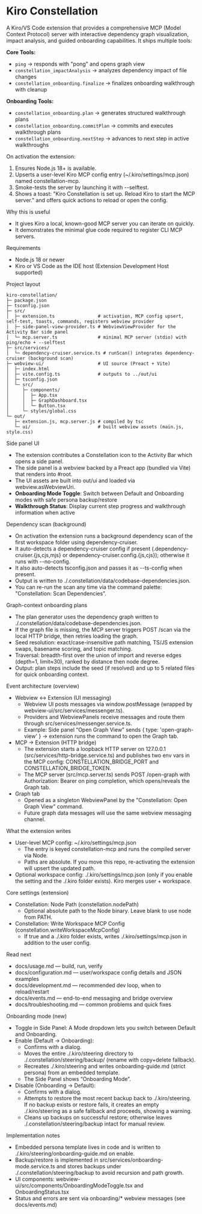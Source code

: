# Kiro Constellation

A Kiro/VS Code extension that provides a comprehensive MCP (Model Context Protocol) server with interactive dependency graph visualization, impact analysis, and guided onboarding capabilities. It ships multiple tools:

**Core Tools:**
- `ping` → responds with "pong" and opens graph view
- `constellation_impactAnalysis` → analyzes dependency impact of file changes
- `constellation_onboarding.finalize` → finalizes onboarding walkthrough with cleanup

**Onboarding Tools:**
- `constellation_onboarding.plan` → generates structured walkthrough plans
- `constellation_onboarding.commitPlan` → commits and executes walkthrough plans  
- `constellation_onboarding.nextStep` → advances to next step in active walkthroughs

On activation the extension:
1) Ensures Node.js 18+ is available.
2) Upserts a user-level Kiro MCP config entry (~/.kiro/settings/mcp.json) named constellation-mcp.
3) Smoke-tests the server by launching it with --selftest.
4) Shows a toast: "Kiro Constellation is set up. Reload Kiro to start the MCP server." and offers quick actions to reload or open the config.

Why this is useful
- It gives Kiro a local, known-good MCP server you can iterate on quickly.
- It demonstrates the minimal glue code required to register CLI MCP servers.

Requirements
- Node.js 18 or newer
- Kiro or VS Code as the IDE host (Extension Development Host supported)

Project layout

```
kiro-constellation/
├─ package.json
├─ tsconfig.json
├─ src/
│  ├─ extension.ts                # activation, MCP config upsert, self-test, toasts, commands, registers webview provider
│  ├─ side-panel-view-provider.ts # WebviewViewProvider for the Activity Bar side panel
│  └─ mcp.server.ts               # minimal MCP server (stdio) with ping/echo + --selftest
├─ src/services/
│  └─ dependency-cruiser.service.ts # runScan() integrates dependency-cruiser (background scan)
├─ webview-ui/                    # UI source (Preact + Vite)
│  ├─ index.html
│  ├─ vite.config.ts              # outputs to ../out/ui
│  ├─ tsconfig.json
│  └─ src/
│     ├─ components/
│     │  ├─ App.tsx
│     │  ├─ GraphDashboard.tsx
│     │  └─ Button.tsx
│     └─ styles/global.css
└─ out/
   ├─ extension.js, mcp.server.js # compiled by tsc
   └─ ui/                         # built webview assets (main.js, style.css)
```

Side panel UI
- The extension contributes a Constellation icon to the Activity Bar which opens a side panel.
- The side panel is a webview backed by a Preact app (bundled via Vite) that renders into #root.
- The UI assets are built into out/ui and loaded via webview.asWebviewUri.
- **Onboarding Mode Toggle**: Switch between Default and Onboarding modes with safe persona backup/restore
- **Walkthrough Status**: Display current step progress and walkthrough information when active

Dependency scan (background)
- On activation the extension runs a background dependency scan of the first workspace folder using dependency-cruiser.
- It auto-detects a dependency-cruiser config if present (.dependency-cruiser.{js,cjs,mjs} or dependency-cruiser.config.{js,cjs}); otherwise it runs with --no-config.
- It also auto-detects tsconfig.json and passes it as --ts-config when present.
- Output is written to ./.constellation/data/codebase-dependencies.json.
- You can re-run the scan any time via the command palette: "Constellation: Scan Dependencies".

Graph-context onboarding plans
- The plan generator uses the dependency graph written to ./.constellation/data/codebase-dependencies.json.
- If the graph file is missing, the MCP server triggers POST /scan via the local HTTP bridge, then retries loading the graph.
- Seed resolution: exact/case-insensitive path matching, TS/JS extension swaps, basename scoring, and topic matching.
- Traversal: breadth-first over the union of import and reverse edges (depth=1, limit≈30), ranked by distance then node degree.
- Output: plan steps include the seed (if resolved) and up to 5 related files for quick onboarding context.

Event architecture (overview)
- Webview ↔ Extension (UI messaging)
  - Webview UI posts messages via window.postMessage (wrapped by webview-ui/src/services/messenger.ts).
  - Providers and WebviewPanels receive messages and route them through src/services/messenger.service.ts.
  - Example: Side panel “Open Graph View” sends { type: 'open-graph-view' } → extension runs the command to open the Graph tab.
- MCP → Extension (HTTP bridge)
  - The extension starts a loopback HTTP server on 127.0.0.1 (src/services/http-bridge.service.ts) and publishes two env vars in the MCP config: CONSTELLATION_BRIDGE_PORT and CONSTELLATION_BRIDGE_TOKEN.
  - The MCP server (src/mcp.server.ts) sends POST /open-graph with Authorization: Bearer <token> on ping completion, which opens/reveals the Graph tab.
- Graph tab
  - Opened as a singleton WebviewPanel by the "Constellation: Open Graph View" command.
  - Future graph data messages will use the same webview messaging channel.

What the extension writes
- User-level MCP config: ~/.kiro/settings/mcp.json
  - The entry is keyed constellation-mcp and runs the compiled server via Node.
  - Paths are absolute. If you move this repo, re-activating the extension will upsert the updated path.
- Optional workspace config: ./.kiro/settings/mcp.json (only if you enable the setting and the ./.kiro folder exists). Kiro merges user + workspace.

Core settings (extension)
- Constellation: Node Path (constellation.nodePath)
  - Optional absolute path to the Node binary. Leave blank to use node from PATH.
- Constellation: Write Workspace MCP Config (constellation.writeWorkspaceMcpConfig)
  - If true and a ./.kiro folder exists, writes ./.kiro/settings/mcp.json in addition to the user config.

Read next
- docs/usage.md — build, run, verify
- docs/configuration.md — user/workspace config details and JSON examples
- docs/development.md — recommended dev loop, when to reload/restart
- docs/events.md — end-to-end messaging and bridge overview
- docs/troubleshooting.md — common problems and quick fixes

Onboarding mode (new)
- Toggle in Side Panel: A Mode dropdown lets you switch between Default and Onboarding.
- Enable (Default → Onboarding):
  - Confirms with a dialog.
  - Moves the entire ./.kiro/steering directory to ./.constellation/steering/backup/<timestamp> (rename with copy+delete fallback).
  - Recreates ./.kiro/steering and writes onboarding-guide.md (strict persona) from an embedded template.
  - The Side Panel shows “Onboarding Mode”.
- Disable (Onboarding → Default):
  - Confirms with a dialog.
  - Attempts to restore the most recent backup back to ./.kiro/steering. If no backup exists or restore fails, it creates an empty ./.kiro/steering as a safe fallback and proceeds, showing a warning.
  - Cleans up backups on successful restore; otherwise leaves ./.constellation/steering/backup intact for manual review.

Implementation notes
- Embedded persona template lives in code and is written to ./.kiro/steering/onboarding-guide.md on enable.
- Backup/restore is implemented in src/services/onboarding-mode.service.ts and stores backups under ./.constellation/steering/backup to avoid recursion and path growth.
- UI components: webview-ui/src/components/OnboardingModeToggle.tsx and OnboardingStatus.tsx
- Status and errors are sent via onboarding/* webview messages (see docs/events.md)


